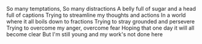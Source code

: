 So many temptations, So many distractions
A belly full of sugar and a head full of captions
Trying to streamline my thoughts and actions
In a world where it all boils down to fractions
Trying to stray grounded and persevere
Trying to overcome my anger, overcome fear
Hoping that one day it will all become clear
But I'm still young and my work's not done here
